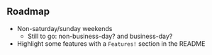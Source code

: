  ## Roadmap

* Non-saturday/sunday weekends
  * Still to go: non-business-day? and business-day?
* Highlight some features with a `Features!` section in the README